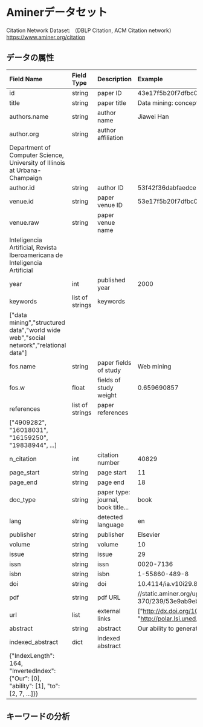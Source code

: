# Aminerデータセット

Citation Network Dataset: （DBLP Citation, ACM Citation network）  
<https://www.aminer.org/citation>

## データの属性

|Field Name|Field Type|Description|Example|
|:----|:----|:----|:----|
|id|string|paper ID|43e17f5b20f7dfbc07e8ac6e|
|title|string|paper title|Data mining: concepts and techniques|
|authors.name|string|author name|Jiawei Han|
|author.org|string|author affiliation|
Department of Computer Science, University of Illinois at Urbana-Champaign|
|author.id|string|author ID|53f42f36dabfaedce54dcd0c|
|venue.id|string|paper venue ID|53e17f5b20f7dfbc07e8ac6e|
|venue.raw|string|paper venue name|
Inteligencia Artificial, Revista Iberoamericana de Inteligencia Artificial|
|year|int|published year|2000|
|keywords|list of strings|keywords|
["data mining","structured data","world wide web","social network","relational data"]|
|fos.name|string|paper fields of study|Web mining|
|fos.w|float|fields of study weight|0.659690857|
|references|list of strings|paper references|
["4909282", "16018031", "16159250", "19838944", ...]|
|n_citation|int|citation number|40829|
|page_start|string|page start|11|
|page_end|string|page end|18|
|doc_type|string|paper type: journal, book title...|book|
|lang|string|detected language|en|
|publisher|string|publisher|Elsevier|
|volume|string|volume|10|
|issue|string|issue|29|
|issn|string|issn|0020-7136|
|isbn|string|isbn|1-55860-489-8|
|doi|string|doi|10.4114/ia.v10i29.873|
|pdf|string|pdf URL|//static.aminer.org/upload/pdf/1254/ 370/239/53e9ab9eb7602d970354a97e.pdf|
|url|list|external links|["<http://dx.doi.org/10.4114/ia.v10i29.873>", "<http://polar.lsi.uned.es/revista/index.php/ia/article/view/479>"]|
|abstract|string|abstract|Our ability to generate...|
|indexed_abstract|dict|indexed abstract|
{"IndexLength": 164, "InvertedIndex":{"Our": [0], "ability": [1], "to": [2, 7, ...]}}|

## キーワードの分析
